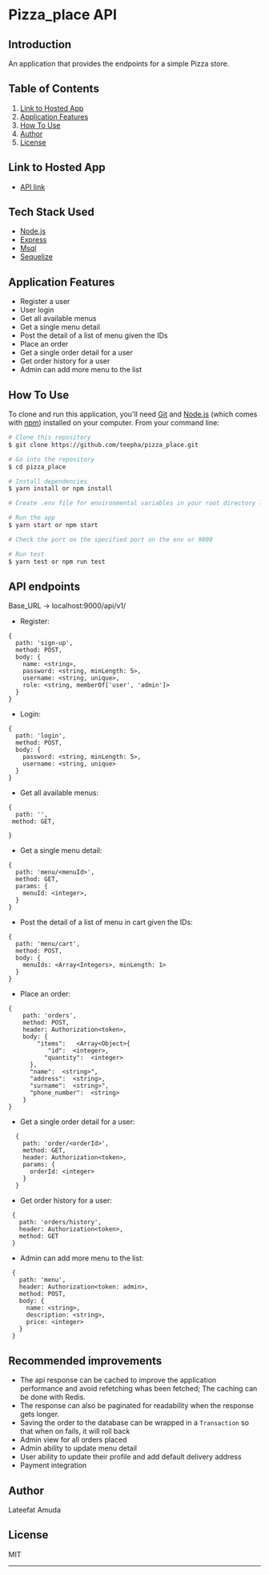 # Pizza_place API


## Introduction
An application that provides the endpoints for a simple Pizza store. 

## Table of Contents
1. <a href="#hosted-app">Link to Hosted App</a>
4. <a href="#application-features">Application Features</a>
5. <a href="#how-to-use">How To Use</a>
6. <a href="#author">Author</a>
7. <a href="#license">License</a>


## Link to Hosted App
* [API link](https://pizzaplace-api.herokuapp.com/)

## Tech Stack Used

- [Node.js](https://nodejs.org/)
- [Express](https://expressjs.com/)
- [Msql](https://www.mysql.com/)
- [Sequelize](https://sequelize.org/)

## Application Features

*  Register a user
* User login
* Get all available menus
* Get a single menu detail
* Post the detail of a list of menu given the IDs 
* Place an order
* Get  a single order detail for a user
* Get order history for a user
* Admin can add more menu to the list

## How To Use

To clone and run this application, you'll need [Git](https://git-scm.com) and [Node.js](https://nodejs.org/en/download/) (which comes with [npm](http://npmjs.com)) installed on your computer. From your command line:

```bash
# Clone this repository
$ git clone https://github.com/teepha/pizza_place.git

# Go into the repository
$ cd pizza_place

# Install dependencies
$ yarn install or npm install

# Create .env file for environmental variables in your root directory like the sample.env file and provide the keys

# Run the app
$ yarn start or npm start

# Check the port on the specified port on the env or 9000

# Run test
$ yarn test or npm run test
```

## API endpoints

Base_URL -> localhost:9000/api/v1/
  * Register: 
  ```
  {
    path: 'sign-up',
    method: POST,
    body: {
      name: <string>,
      password: <string, minLength: 5>,
      username: <string, unique>,
      role: <string, memberOf['user', 'admin']>
    }
  }
  ```
 * Login: 
  ```
  {
    path: 'login',
    method: POST,
    body: {
      password: <string, minLength: 5>,
      username: <string, unique>
    }
  }
  ```
  * Get all available menus: 
  ```
  {
    path: '',
   method: GET,

  }
  ```
  * Get a single menu detail: 
  ```
  {
    path: 'menu/<menuId>',
    method: GET,
    params: {
      menuId: <integer>,
    }
  }
  ```
  * Post the detail of a list of menu in cart given the IDs: 
  ```
  {
    path: 'menu/cart',
    method: POST,
    body: {
      menuIds: <Array<Integers>, minLength: 1>
    }
  }
  ```
  * Place an order: 
```
{
    path: 'orders',
    method: POST,
    header: Authorization<token>,
    body: {
        "items":   <Array<Object>{
           "id":  <integer>,
          "quantity":  <integer>
      },
      "name":  <string>",
      "address":  <string>,
      "surname":  <string>",
      "phone_number":  <string>
    }
}
```
* Get  a single order detail for a user: 
  
```
  {
    path: 'order/<orderId>',
    method: GET,
    header: Authorization<token>,
    params: {
      orderId: <integer>
    }
  }
  ```
* Get order history for a user: 
 ```
  {
    path: 'orders/history',
    header: Authorization<token>,
    method: GET
  }
  ```
* Admin can add more menu to the list: 
 ```
  {
    path: 'menu',
    header: Authorization<token: admin>,
    method: POST,
    body: {
      name: <string>,
      description: <string>,
      price: <integer>
    }
  }
  ```

## Recommended improvements

* The api response can be cached to improve the application performance
  and avoid refetching whas been fetched; The caching can be done with Redis.
* The response can also be paginated for readability when the response gets longer.
* Saving the order to the database can be wrapped in a `Transaction` so that when on fails, it will roll back
*  Admin view for all orders placed
* Admin ability to update menu detail
* User ability to update their profile and add default delivery address
*  Payment integration

## Author

Lateefat Amuda

## License

MIT

---
